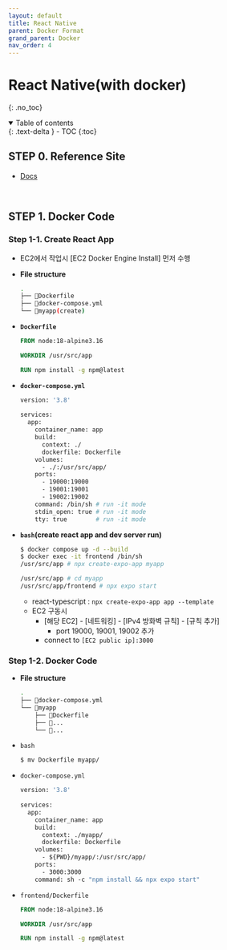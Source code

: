```yaml
---
layout: default
title: React Native
parent: Docker Format
grand_parent: Docker
nav_order: 4
---
```


# React Native(with docker)
{: .no_toc}

<details open markdown="block">
  <summary>
    Table of contents
  </summary>
  {: .text-delta }
- TOC
{:toc}
</details>
<!------------------------------------ STEP ------------------------------------>

## STEP 0. Reference Site

* [Docs](https://reactnative.dev/docs/environment-setup)

<br>

## STEP 1. Docker Code

### Step 1-1. Create React App

* EC2에서 작업시 [EC2 Docker Engine Install] 먼저 수행

* **File structure**

  ```bash
  .
  ├── 📄Dockerfile
  ├── 📄docker-compose.yml
  └── 📁myapp(create)
  ```
  
- **`Dockerfile`**

  ```dockerfile
  FROM node:18-alpine3.16
  
  WORKDIR /usr/src/app
  
  RUN npm install -g npm@latest
  ```

- **`docker-compose.yml`**

  ```dockerfile
  version: '3.8'
    
  services:
    app:
      container_name: app
      build:
        context: ./
        dockerfile: Dockerfile
      volumes:
        - ./:/usr/src/app/
      ports:
        - 19000:19000
        - 19001:19001
        - 19002:19002
      command: /bin/sh # run -it mode
      stdin_open: true # run -it mode  
      tty: true        # run -it mode
  ```

- **`bash`(create react  app and dev server run)**

  ```bash
  $ docker compose up -d --build
  $ docker exec -it frontend /bin/sh
  /usr/src/app # npx create-expo-app myapp
  
  /usr/src/app # cd myapp
  /usr/src/app/frontend # npx expo start
  ```

  * react-typescript : `npx create-expo-app app --template`


  - EC2 구동시
    - [해당 EC2] - [네트워킹] - [IPv4 방화벽 규칙] - [규칙 추가]
      - port 19000, 19001, 19002 추가
    - connect to `[EC2 public ip]:3000`


### Step 1-2. Docker Code

* **File structure**

  ```bash
  .
  ├── 📄docker-compose.yml
  └── 📁myapp
      ├── 📄Dockerfile
      ├── 📁...
      └── 📁...
  ```

* `bash`

  ```bash
  $ mv Dockerfile myapp/
  ```

* `docker-compose.yml`

  ```dockerfile
  version: '3.8'
    
  services:
    app:
      container_name: app
      build:
        context: ./myapp/
        dockerfile: Dockerfile
      volumes:
        - ${PWD}/myapp/:/usr/src/app/
      ports:
        - 3000:3000
      command: sh -c "npm install && npx expo start"
  ```

* `frontend/Dockerfile`

  ```dockerfile
  FROM node:18-alpine3.16
  
  WORKDIR /usr/src/app
  
  RUN npm install -g npm@latest
  ```

<br>

